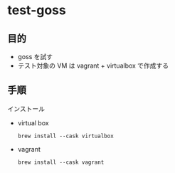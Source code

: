# test-goss

## 目的

- goss を試す
- テスト対象の VM は vagrant + virtualbox で作成する

## 手順

インストール

- virtual box

  ```terminal
  brew install --cask virtualbox
  ```

- vagrant

  ```terminal
  brew install --cask vagrant
  ```
